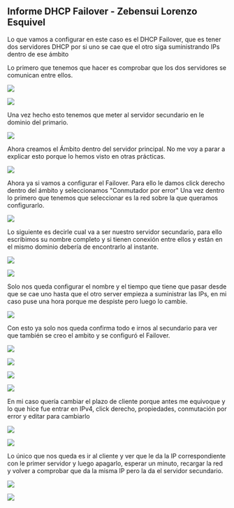 ## Informe DHCP Failover - Zebensui Lorenzo Esquivel

Lo que vamos a configurar en este caso es el DHCP Failover, que es tener dos servidores DHCP por si uno se cae que el otro siga suministrando IPs dentro de ese ámbito

Lo primero que tenemos que hacer es comprobar que los dos servidores se comunican entre ellos.

![](img/2.png)

![](img/3.png)

Una vez hecho esto tenemos que meter al servidor secundario en le dominio del primario.

![](img/4.png)

Ahora creamos el Ámbito dentro del servidor principal. No me voy a parar a explicar esto porque lo hemos visto en otras prácticas.

![](img/5.png)

Ahora ya si vamos a configurar el Failover. Para ello le damos click derecho dentro del ámbito y seleccionamos "Conmutador por error" Una vez dentro lo primero que tenemos que seleccionar es la red sobre la que queramos configurarlo.

![](img/6.png)

Lo siguiente es decirle cual va a ser nuestro servidor secundario, para ello escribimos su nombre completo y si tienen conexión entre ellos y están en el mismo dominio debería de encontrarlo al instante.

![](img/7.png)

![](img/8.png)

Solo nos queda configurar el nombre y el tiempo que tiene que pasar desde que se cae uno hasta que el otro server empieza a suministrar las IPs, en mi caso puse una hora porque me despiste pero luego lo cambie.

![](img/9.png)

Con esto ya solo nos queda confirma todo e irnos al secundario para ver que también se creo el ambito y se configuró el Failover.

![](img/10.png)

![](img/11.png)

![](img/13.png)

![](img/12.png)

En mi caso quería cambiar el plazo de cliente porque antes me equivoque y lo que hice fue entrar en IPv4, click derecho, propiedades, conmutación por error y editar para cambiarlo

![](img/15.png)

![](img/16.png)

Lo único que nos queda es ir al cliente y ver que le da la IP correspondiente con le primer servidor y luego apagarlo, esperar un minuto, recargar la red y volver a comprobar que da la misma IP pero la da el servidor secundario.

![](img/14.png)

![](img/17.png)
